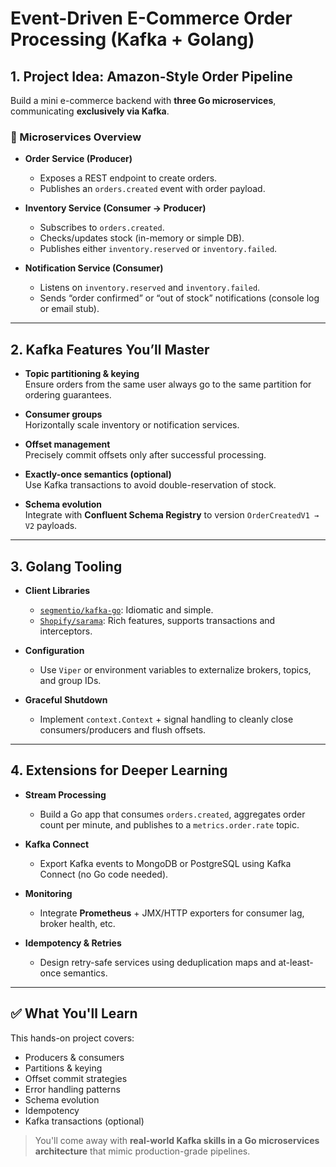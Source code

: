 # Event-Driven E-Commerce Order Processing (Kafka + Golang)

## 1. Project Idea: Amazon-Style Order Pipeline

Build a mini e-commerce backend with **three Go microservices**, communicating **exclusively via Kafka**.

### 🧱 Microservices Overview

- **Order Service (Producer)**
  - Exposes a REST endpoint to create orders.
  - Publishes an `orders.created` event with order payload.

- **Inventory Service (Consumer → Producer)**
  - Subscribes to `orders.created`.
  - Checks/updates stock (in-memory or simple DB).
  - Publishes either `inventory.reserved` or `inventory.failed`.

- **Notification Service (Consumer)**
  - Listens on `inventory.reserved` and `inventory.failed`.
  - Sends “order confirmed” or “out of stock” notifications (console log or email stub).

---

## 2. Kafka Features You’ll Master

- **Topic partitioning & keying**  
  Ensure orders from the same user always go to the same partition for ordering guarantees.

- **Consumer groups**  
  Horizontally scale inventory or notification services.

- **Offset management**  
  Precisely commit offsets only after successful processing.

- **Exactly-once semantics (optional)**  
  Use Kafka transactions to avoid double-reservation of stock.

- **Schema evolution**  
  Integrate with **Confluent Schema Registry** to version `OrderCreatedV1 → V2` payloads.

---

## 3. Golang Tooling

- **Client Libraries**
  - [`segmentio/kafka-go`](https://github.com/segmentio/kafka-go): Idiomatic and simple.
  - [`Shopify/sarama`](https://github.com/Shopify/sarama): Rich features, supports transactions and interceptors.

- **Configuration**
  - Use `Viper` or environment variables to externalize brokers, topics, and group IDs.

- **Graceful Shutdown**
  - Implement `context.Context` + signal handling to cleanly close consumers/producers and flush offsets.

---

## 4. Extensions for Deeper Learning

- **Stream Processing**
  - Build a Go app that consumes `orders.created`, aggregates order count per minute, and publishes to a `metrics.order.rate` topic.

- **Kafka Connect**
  - Export Kafka events to MongoDB or PostgreSQL using Kafka Connect (no Go code needed).

- **Monitoring**
  - Integrate **Prometheus** + JMX/HTTP exporters for consumer lag, broker health, etc.

- **Idempotency & Retries**
  - Design retry-safe services using deduplication maps and at-least-once semantics.

---

## ✅ What You'll Learn

This hands-on project covers:

- Producers & consumers
- Partitions & keying
- Offset commit strategies
- Error handling patterns
- Schema evolution
- Idempotency
- Kafka transactions (optional)

> You'll come away with **real-world Kafka skills in a Go microservices architecture** that mimic production-grade pipelines.
